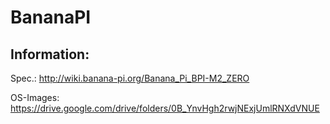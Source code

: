 # BananaPI

## Information:
Spec.: http://wiki.banana-pi.org/Banana_Pi_BPI-M2_ZERO

OS-Images: https://drive.google.com/drive/folders/0B_YnvHgh2rwjNExjUmlRNXdVNUE

